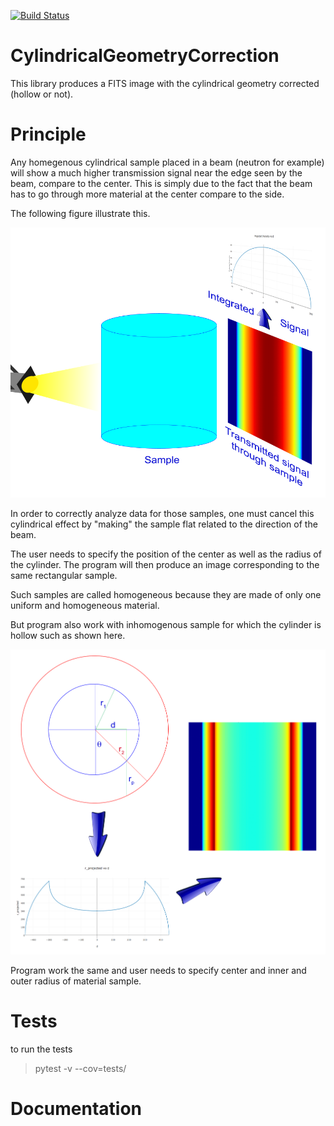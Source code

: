 [![Build Status](https://travis-ci.org/ornlneutronimaging/CylindricalGeometryCorrection.svg?branch=master)](https://travis-ci.org/ornlneutronimaging/CylindricalGeometryCorrection)

# CylindricalGeometryCorrection
This library produces a FITS image with the cylindrical geometry corrected (hollow or not).

# Principle
Any homegenous cylindrical sample placed in a beam (neutron for example) will show a much higher transmission signal
near the edge seen by the beam, compare to the center. This is simply due to the fact that the beam has to go through
more material at the center compare to the side.

The following figure illustrate this.

![image](documentation/source/_static/homogeneous_cylinder_2d_view.png)

In order to correctly analyze data for those samples, one must cancel this cylindrical effect by "making" the sample
flat related to the direction of the beam.

The user needs to specify the position of the center as well as the radius of the cylinder. The program will then produce
an image corresponding to the same rectangular sample.

Such samples are called homogeneous because they are made of only one uniform and homogeneous material.

But program also work with inhomogenous sample for which the cylinder is hollow such as shown here.

![image](documentation/source/_static/inhomogeneous_cylinder_2d_view.png)

Program work the same and user needs to specify center and inner and outer radius of material sample.


# Tests
to run the tests
> pytest -v --cov=tests/

# Documentation


